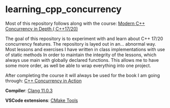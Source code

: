 # learning_cpp_concurrency

Most of this repository follows along with the course:
[Modern C++ Concurrency in Depth ( C++17/20)](https://www.udemy.com/course/modern-cpp-concurrency-in-depth)

The goal of this repository is to experiment with and learn about C++ 17/20 concurrency features.
The repository is layed out in an... abnormal way. Most lessons and exercises I have written in class implementations with use of static methods
In order to maintain the integrity of the lessons, which always use main with globally declared functions.
This allows me to have some more order, as well be able to wrap everything into one project.

After completing the course it will always be used for the book I am going through:
[C++ Concurrency in Action](https://www.manning.com/books/c-plus-plus-concurrency-in-action)

**Compiler**:
[Clang 11.0.3](https://releases.llvm.org/download.html)

**VSCode extensions**:
[CMake Tools](https://marketplace.visualstudio.com/items?itemName=ms-vscode.cmake-tools)